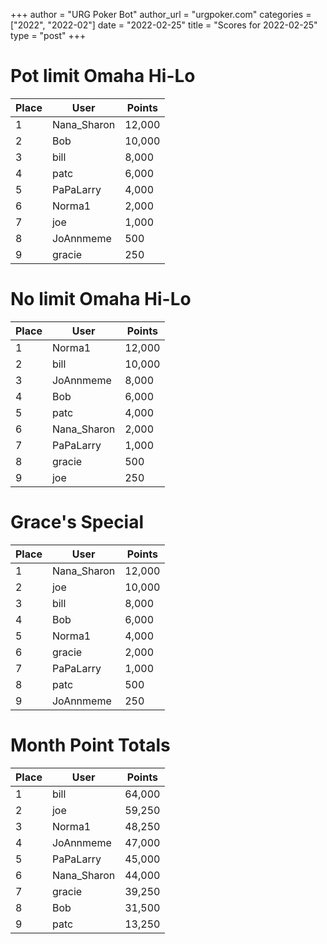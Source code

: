 +++
author = "URG Poker Bot"
author_url = "urgpoker.com"
categories = ["2022", "2022-02"]
date = "2022-02-25"
title = "Scores for 2022-02-25"
type = "post"
+++
# Pot limit Omaha Hi-Lo

| Place | User | Points |
|-------|------|--------|
| 1 | Nana_Sharon | 12,000 |
| 2 | Bob | 10,000 |
| 3 | bill | 8,000 |
| 4 | patc | 6,000 |
| 5 | PaPaLarry | 4,000 |
| 6 | Norma1 | 2,000 |
| 7 | joe | 1,000 |
| 8 | JoAnnmeme | 500 |
| 9 | gracie | 250 |

# No limit Omaha Hi-Lo

| Place | User | Points |
|-------|------|--------|
| 1 | Norma1 | 12,000 |
| 2 | bill | 10,000 |
| 3 | JoAnnmeme | 8,000 |
| 4 | Bob | 6,000 |
| 5 | patc | 4,000 |
| 6 | Nana_Sharon | 2,000 |
| 7 | PaPaLarry | 1,000 |
| 8 | gracie | 500 |
| 9 | joe | 250 |

# Grace's Special

| Place | User | Points |
|-------|------|--------|
| 1 | Nana_Sharon | 12,000 |
| 2 | joe | 10,000 |
| 3 | bill | 8,000 |
| 4 | Bob | 6,000 |
| 5 | Norma1 | 4,000 |
| 6 | gracie | 2,000 |
| 7 | PaPaLarry | 1,000 |
| 8 | patc | 500 |
| 9 | JoAnnmeme | 250 |

# Month Point Totals

| Place | User | Points |
|-------|------|--------|
| 1 | bill | 64,000 |
| 2 | joe | 59,250 |
| 3 | Norma1 | 48,250 |
| 4 | JoAnnmeme | 47,000 |
| 5 | PaPaLarry | 45,000 |
| 6 | Nana_Sharon | 44,000 |
| 7 | gracie | 39,250 |
| 8 | Bob | 31,500 |
| 9 | patc | 13,250 |
